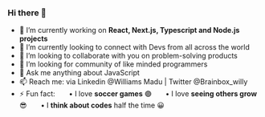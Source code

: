 ### Hi there 👋

- 🔭 I’m currently working on **React, Next.js, Typescript and Node.js projects**
- 🌱 I’m currently looking to connect with Devs from all across the world
- 👯 I’m looking to collaborate with you on problem-solving products
- 🤔 I’m looking for community of like minded programmers
- 💬 Ask me anything about JavaScript
- 📫 Reach me: via Linkedin @Williams Madu | Twitter @Brainbox_willy
- ⚡ Fun fact:
              &nbsp;&nbsp;&nbsp;&nbsp;&nbsp;&nbsp;• I love **soccer games** 🟣
              &nbsp;&nbsp;&nbsp;&nbsp;&nbsp;&nbsp;• I love **seeing others grow** 😎
              &nbsp;&nbsp;&nbsp;&nbsp;&nbsp;&nbsp;• I **think about codes** half the time 😀
